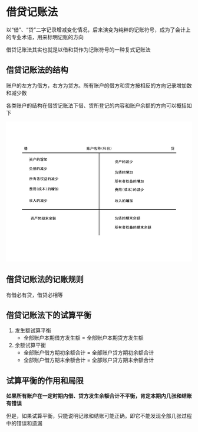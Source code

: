 # 借贷记账法

以“借”、“贷”二字记录增减变化情况，后来演变为纯粹的记账符号，成为了会计上的专业术语，用来标明记账的方向

借贷记账法其实也就是以借和贷作为记账符号的一种复式记账法

## 借贷记账法的结构

账户的左方为借方，右方为贷方。所有账户的借方和贷方按相反的方向记录增加数和减少数

各类账户的结构在借贷记账法下借、贷所登记的内容和账户余额的方向可以概括如下

![账户内容](借贷账户内容.png)

## 借贷记账法的记账规则

有借必有贷，借贷必相等

## 借贷记账法下的试算平衡

1. 发生额试算平衡
	* 全部账户本期借方发生额 = 全部账户本期贷方发生额
2. 余额试算平衡
	* 全部账户借方期初余额合计 = 全部账户贷方期初余额合计
	* 全部账户借方期末余额合计 = 全部账户贷方期末余额合计

## 试算平衡的作用和局限

**如果所有账户在一定时期内借、贷方发生余额合计不平衡，肯定本期内几张和结账有错误**

但是，如果试算平衡，只能说明记账和结账可能正确。即它不能发现全部几张过程中的错误和遗漏
